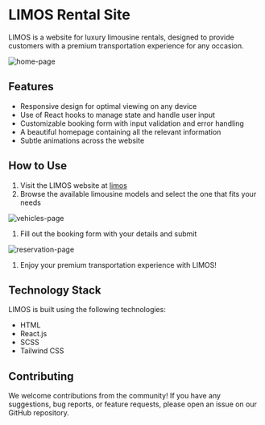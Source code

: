 # LIMOS Rental Site

LIMOS is a website for luxury limousine rentals, designed to provide customers with a premium transportation experience for any occasion.

![home-page](screenshots/homepage.png)

## Features

- Responsive design for optimal viewing on any device
- Use of React hooks to manage state and handle user input
- Customizable booking form with input validation and error handling
- A beautiful homepage containing all the relevant information
- Subtle animations across the website

## How to Use

1. Visit the LIMOS website at [limos](https://limos-rental-site.vercel.app/)
1. Browse the available limousine models and select the one that fits your needs

![vehicles-page](screenshots/vehicles.png)

1. Fill out the booking form with your details and submit

![reservation-page](screenshots/reservation.png)

1. Enjoy your premium transportation experience with LIMOS!

## Technology Stack

LIMOS is built using the following technologies:

- HTML
- React.js
- SCSS
- Tailwind CSS

## Contributing

We welcome contributions from the community! If you have any suggestions, bug reports, or feature requests, please open an issue on our GitHub repository.
